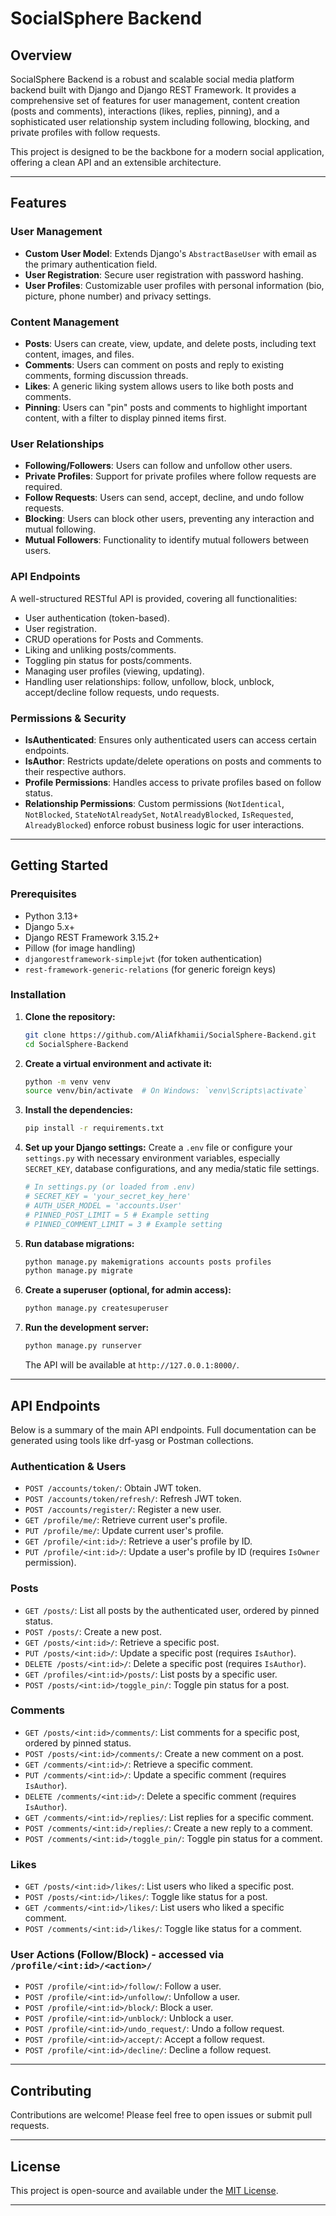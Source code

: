 # SocialSphere Backend

## Overview

SocialSphere Backend is a robust and scalable social media platform backend built with Django and Django REST Framework. It provides a comprehensive set of features for user management, content creation (posts and comments), interactions (likes, replies, pinning), and a sophisticated user relationship system including following, blocking, and private profiles with follow requests.

This project is designed to be the backbone for a modern social application, offering a clean API and an extensible architecture.

-----

## Features

### User Management

  * **Custom User Model**: Extends Django's `AbstractBaseUser` with email as the primary authentication field.
  * **User Registration**: Secure user registration with password hashing.
  * **User Profiles**: Customizable user profiles with personal information (bio, picture, phone number) and privacy settings.

### Content Management

  * **Posts**: Users can create, view, update, and delete posts, including text content, images, and files.
  * **Comments**: Users can comment on posts and reply to existing comments, forming discussion threads.
  * **Likes**: A generic liking system allows users to like both posts and comments.
  * **Pinning**: Users can "pin" posts and comments to highlight important content, with a filter to display pinned items first.

### User Relationships

  * **Following/Followers**: Users can follow and unfollow other users.
  * **Private Profiles**: Support for private profiles where follow requests are required.
  * **Follow Requests**: Users can send, accept, decline, and undo follow requests.
  * **Blocking**: Users can block other users, preventing any interaction and mutual following.
  * **Mutual Followers**: Functionality to identify mutual followers between users.

### API Endpoints

A well-structured RESTful API is provided, covering all functionalities:

  * User authentication (token-based).
  * User registration.
  * CRUD operations for Posts and Comments.
  * Liking and unliking posts/comments.
  * Toggling pin status for posts/comments.
  * Managing user profiles (viewing, updating).
  * Handling user relationships: follow, unfollow, block, unblock, accept/decline follow requests, undo requests.

### Permissions & Security

  * **IsAuthenticated**: Ensures only authenticated users can access certain endpoints.
  * **IsAuthor**: Restricts update/delete operations on posts and comments to their respective authors.
  * **Profile Permissions**: Handles access to private profiles based on follow status.
  * **Relationship Permissions**: Custom permissions (`NotIdentical`, `NotBlocked`, `StateNotAlreadySet`, `NotAlreadyBlocked`, `IsRequested`, `AlreadyBlocked`) enforce robust business logic for user interactions.

-----

## Getting Started

### Prerequisites

  * Python 3.13+
  * Django 5.x+
  * Django REST Framework 3.15.2+
  * Pillow (for image handling)
  * `djangorestframework-simplejwt` (for token authentication)
  * `rest-framework-generic-relations` (for generic foreign keys)

### Installation

1.  **Clone the repository:**

    ```bash
    git clone https://github.com/AliAfkhamii/SocialSphere-Backend.git
    cd SocialSphere-Backend
    ```

2.  **Create a virtual environment and activate it:**

    ```bash
    python -m venv venv
    source venv/bin/activate  # On Windows: `venv\Scripts\activate`
    ```

3.  **Install the dependencies:**

    ```bash
    pip install -r requirements.txt
    ```


4.  **Set up your Django settings:**
    Create a `.env` file or configure your `settings.py` with necessary environment variables, especially `SECRET_KEY`, database configurations, and any media/static file settings.

    ```python
    # In settings.py (or loaded from .env)
    # SECRET_KEY = 'your_secret_key_here'
    # AUTH_USER_MODEL = 'accounts.User'
    # PINNED_POST_LIMIT = 5 # Example setting
    # PINNED_COMMENT_LIMIT = 3 # Example setting
    ```

5.  **Run database migrations:**

    ```bash
    python manage.py makemigrations accounts posts profiles
    python manage.py migrate
    ```

6.  **Create a superuser (optional, for admin access):**

    ```bash
    python manage.py createsuperuser
    ```

7.  **Run the development server:**

    ```bash
    python manage.py runserver
    ```

    The API will be available at `http://127.0.0.1:8000/`.

-----

## API Endpoints

Below is a summary of the main API endpoints. Full documentation can be generated using tools like drf-yasg or Postman collections.

### Authentication & Users

  * `POST /accounts/token/`: Obtain JWT token.
  * `POST /accounts/token/refresh/`: Refresh JWT token.
  * `POST /accounts/register/`: Register a new user.
  * `GET /profile/me/`: Retrieve current user's profile.
  * `PUT /profile/me/`: Update current user's profile.
  * `GET /profile/<int:id>/`: Retrieve a user's profile by ID.
  * `PUT /profile/<int:id>/`: Update a user's profile by ID (requires `IsOwner` permission).

### Posts

  * `GET /posts/`: List all posts by the authenticated user, ordered by pinned status.
  * `POST /posts/`: Create a new post.
  * `GET /posts/<int:id>/`: Retrieve a specific post.
  * `PUT /posts/<int:id>/`: Update a specific post (requires `IsAuthor`).
  * `DELETE /posts/<int:id>/`: Delete a specific post (requires `IsAuthor`).
  * `GET /profiles/<int:id>/posts/`: List posts by a specific user.
  * `POST /posts/<int:id>/toggle_pin/`: Toggle pin status for a post.

### Comments

  * `GET /posts/<int:id>/comments/`: List comments for a specific post, ordered by pinned status.
  * `POST /posts/<int:id>/comments/`: Create a new comment on a post.
  * `GET /comments/<int:id>/`: Retrieve a specific comment.
  * `PUT /comments/<int:id>/`: Update a specific comment (requires `IsAuthor`).
  * `DELETE /comments/<int:id>/`: Delete a specific comment (requires `IsAuthor`).
  * `GET /comments/<int:id>/replies/`: List replies for a specific comment.
  * `POST /comments/<int:id>/replies/`: Create a new reply to a comment.
  * `POST /comments/<int:id>/toggle_pin/`: Toggle pin status for a comment.

### Likes

  * `GET /posts/<int:id>/likes/`: List users who liked a specific post.
  * `POST /posts/<int:id>/likes/`: Toggle like status for a post.
  * `GET /comments/<int:id>/likes/`: List users who liked a specific comment.
  * `POST /comments/<int:id>/likes/`: Toggle like status for a comment.

### User Actions (Follow/Block) - accessed via `/profile/<int:id>/<action>/`

  * `POST /profile/<int:id>/follow/`: Follow a user.
  * `POST /profile/<int:id>/unfollow/`: Unfollow a user.
  * `POST /profile/<int:id>/block/`: Block a user.
  * `POST /profile/<int:id>/unblock/`: Unblock a user.
  * `POST /profile/<int:id>/undo_request/`: Undo a follow request.
  * `POST /profile/<int:id>/accept/`: Accept a follow request.
  * `POST /profile/<int:id>/decline/`: Decline a follow request.

-----

## Contributing

Contributions are welcome\! Please feel free to open issues or submit pull requests.

-----

## License

This project is open-source and available under the [MIT License](https://www.google.com/search?q=LICENSE).

-----